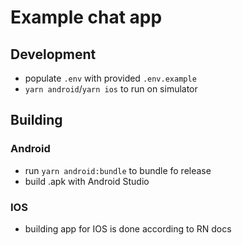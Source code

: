 # Example chat app

## Development

- populate `.env` with provided `.env.example`
- `yarn android`/`yarn ios` to run on simulator

## Building

### Android

- run `yarn android:bundle` to bundle fo release
- build .apk with Android Studio

### IOS

- building app for IOS is done according to RN docs
